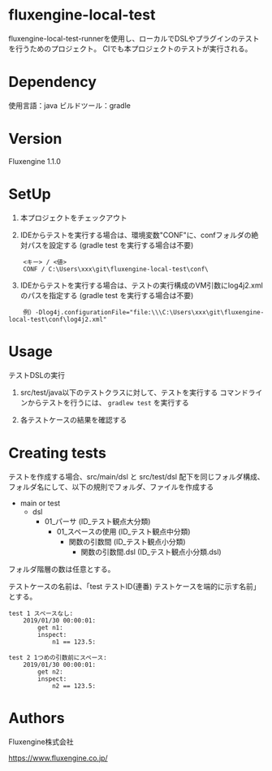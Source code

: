 # fluxengine-local-test
fluxengine-local-test-runnerを使用し、ローカルでDSLやプラグインのテストを行うためのプロジェクト。
CIでも本プロジェクトのテストが実行される。

# Dependency
使用言語：java
ビルドツール：gradle

# Version
Fluxengine 1.1.0

# SetUp

1. 本プロジェクトをチェックアウト

2. IDEからテストを実行する場合は、環境変数"CONF"に、confフォルダの絶対パスを設定する (gradle test を実行する場合は不要)

```
    <キー> / <値>
    CONF / C:\Users\xxx\git\fluxengine-local-test\conf\
```

3. IDEからテストを実行する場合は、テストの実行構成のVM引数にlog4j2.xmlのパスを指定する (gradle test を実行する場合は不要)

```
    例）-Dlog4j.configurationFile="file:\\\C:\Users\xxx\git\fluxengine-local-test\conf\log4j2.xml"
```

# Usage
テストDSLの実行

1. src/test/java以下のテストクラスに対して、テストを実行する
コマンドラインからテストを行うには、 `gradlew test` を実行する

2. 各テストケースの結果を確認する

# Creating tests
テストを作成する場合、src/main/dsl と src/test/dsl 配下を同じフォルダ構成、フォルダ名にして、以下の規則でフォルダ、ファイルを作成する
* main or test
	* dsl
		* 01_パーサ (ID_テスト観点大分類)
			* 01_スペースの使用 (ID_テスト観点中分類)
				* 関数の引数間 (ID_テスト観点小分類)
				  * 関数の引数間.dsl (ID_テスト観点小分類.dsl)

フォルダ階層の数は任意とする。

テストケースの名前は、「test テストID(連番) テストケースを端的に示す名前」とする。

```
test 1 スペースなし:
    2019/01/30 00:00:01:
        get n1:
        inspect:
            n1 == 123.5:

test 2 1つめの引数前にスペース:
    2019/01/30 00:00:01:
        get n2:
        inspect:
            n2 == 123.5:
```

# Authors
Fluxengine株式会社

https://www.fluxengine.co.jp/